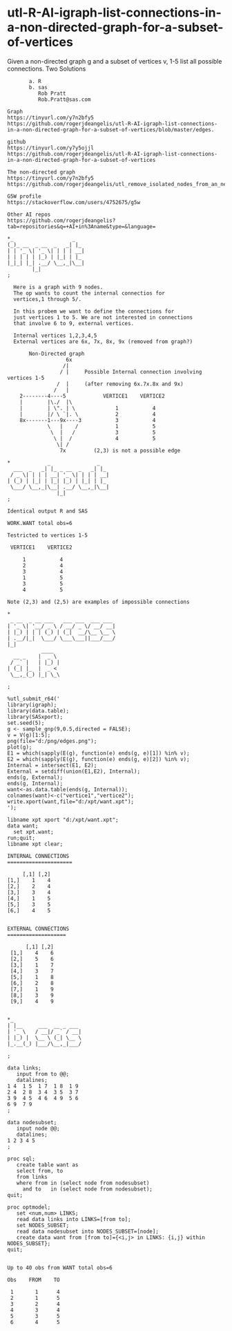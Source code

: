 # utl-R-AI-igraph-list-connections-in-a-non-directed-graph-for-a-subset-of-vertices
Given a non-directed graph g and a subset of vertices v, 1-5 list all possible connections. 
      Two Solutions                                                                                                                        
                                                                                                                                           
           a. R                                                                                                                            
           b. sas                                                                                                                          
              Rob Pratt                                                                                                                    
              Rob.Pratt@sas.com                                                                                                            
                                                                                                                                           
    Graph                                                                                                                                  
    https://tinyurl.com/y7n2bfy5                                                                                                           
    https://github.com/rogerjdeangelis/utl-R-AI-igraph-list-connections-in-a-non-directed-graph-for-a-subset-of-vertices/blob/master/edges.
                                                                                                                                           
    github                                                                                                                                 
    https://tinyurl.com/y7y5ojjl                                                                                                           
    https://github.com/rogerjdeangelis/utl-R-AI-igraph-list-connections-in-a-non-directed-graph-for-a-subset-of-vertices                   
                                                                                                                                           
    The non-directed graph                                                                                                                 
    https://tinyurl.com/y7n2bfy5                                                                                                           
    https://github.com/rogerjdeangelis/utl_remove_isolated_nodes_from_an_network_r_igraph                                                  
                                                                                                                                           
    G5W profile                                                                                                                            
    https://stackoverflow.com/users/4752675/g5w                                                                                            
                                                                                                                                           
    Other AI repos                                                                                                                         
    https://github.com/rogerjdeangelis?tab=repositories&q=+AI+in%3Aname&type=&language=                                                    
                                                                                                                                           
    *_                   _                                                                                                                 
    (_)_ __  _ __  _   _| |_                                                                                                               
    | | '_ \| '_ \| | | | __|                                                                                                              
    | | | | | |_) | |_| | |_                                                                                                               
    |_|_| |_| .__/ \__,_|\__|                                                                                                              
            |_|                                                                                                                            
    ;                                                                                                                                      
                                                                                                                                           
      Here is a graph with 9 nodes.                                                                                                        
      The op wants to count the internal connectios for                                                                                    
      vertices,1 through 5/.                                                                                                               
                                                                                                                                           
      In this probem we want to define the connections for                                                                                 
      just vertices 1 to 5. We are not interested in connections                                                                           
      that involve 6 to 9, external vertices.                                                                                              
                                                                                                                                           
      Internal vertices 1,2,3,4,5                                                                                                          
      External vertices are 6x, 7x, 8x, 9x (removed from graph?)                                                                           
                                                                                                                                           
           Non-Directed graph                                                                                                              
                       6x                                                                                                                  
                      /|                                                                                                                   
                     / |     Possible Internal connection involving vertices 1-5                                                           
                    /  |     (after removing 6x.7x.8x and 9x)                                                                              
                   /   |                                                                                                                   
        2--------4----5            VERTICE1    VERTICE2                                                                                    
        |        |\./  |\                                                                                                                  
        |        | \". | \             1           4                                                                                       
        |        |/ \ `|. \            2           4                                                                                       
        8x-------1---9x----3           3           4                                                                                       
                 \   |    /            1           5                                                                                       
                  \  |   /             3           5                                                                                       
                   \ |  /              4           5                                                                                       
                    \| /                                                                                                                   
                     7x         (2,3) is not a possible edge                                                                               
                                                                                                                                           
    *            _               _                                                                                                         
      ___  _   _| |_ _ __  _   _| |_                                                                                                       
     / _ \| | | | __| '_ \| | | | __|                                                                                                      
    | (_) | |_| | |_| |_) | |_| | |_                                                                                                       
     \___/ \__,_|\__| .__/ \__,_|\__|                                                                                                      
                    |_|                                                                                                                    
    ;                                                                                                                                      
                                                                                                                                           
    Identical output R and SAS                                                                                                             
                                                                                                                                           
    WORK.WANT total obs=6                                                                                                                  
                                                                                                                                           
    Testricted to vertices 1-5                                                                                                             
                                                                                                                                           
     VERTICE1    VERTICE2                                                                                                                  
                                                                                                                                           
         1           4                                                                                                                     
         2           4                                                                                                                     
         3           4                                                                                                                     
         1           5                                                                                                                     
         3           5                                                                                                                     
         4           5                                                                                                                     
                                                                                                                                           
    Note (2,3) and (2,5) are examples of impossible connections                                                                            
                                                                                                                                           
    *                                                                                                                                      
     _ __  _ __ ___   ___ ___  ___ ___                                                                                                     
    | '_ \| '__/ _ \ / __/ _ \/ __/ __|                                                                                                    
    | |_) | | | (_) | (_|  __/\__ \__ \                                                                                                    
    | .__/|_|  \___/ \___\___||___/___/                                                                                                    
    |_|                                                                                                                                    
               ____                                                                                                                        
      __ _    |  _ \                                                                                                                       
     / _` |   | |_) |                                                                                                                      
    | (_| |_  |  _ <                                                                                                                       
     \__,_(_) |_| \_\                                                                                                                      
                                                                                                                                           
    ;                                                                                                                                      
                                                                                                                                           
    %utl_submit_r64('                                                                                                                      
    library(igraph);                                                                                                                       
    library(data.table);                                                                                                                   
    library(SASxport);                                                                                                                     
    set.seed(5);                                                                                                                           
    g <- sample_gnp(9,0.5,directed = FALSE);                                                                                               
    v = V(g)[1:5];                                                                                                                         
    png(file="d:/png/edges.png");                                                                                                          
    plot(g);                                                                                                                               
    E1 = which(sapply(E(g), function(e) ends(g, e)[1]) %in% v);                                                                            
    E2 = which(sapply(E(g), function(e) ends(g, e)[2]) %in% v);                                                                            
    Internal = intersect(E1, E2);                                                                                                          
    External = setdiff(union(E1,E2), Internal);                                                                                            
    ends(g, External);                                                                                                                     
    ends(g, Internal);                                                                                                                     
    want<-as.data.table(ends(g, Internal));                                                                                                
    colnames(want)<-c("vertice1","vertice2");                                                                                              
    write.xport(want,file="d:/xpt/want.xpt");                                                                                              
    ');                                                                                                                                    
                                                                                                                                           
    libname xpt xport "d:/xpt/want.xpt";                                                                                                   
    data want;                                                                                                                             
      set xpt.want;                                                                                                                        
    run;quit;                                                                                                                              
    libname xpt clear;                                                                                                                     
                                                                                                                                           
    INTERNAL CONNECTIONS                                                                                                                   
    =====================                                                                                                                  
                                                                                                                                           
         [,1] [,2]                                                                                                                         
    [1,]    1    4                                                                                                                         
    [2,]    2    4                                                                                                                         
    [3,]    3    4                                                                                                                         
    [4,]    1    5                                                                                                                         
    [5,]    3    5                                                                                                                         
    [6,]    4    5                                                                                                                         
                                                                                                                                           
                                                                                                                                           
    EXTERNAL CONNECTIONS                                                                                                                   
    ===================                                                                                                                    
                                                                                                                                           
          [,1] [,2]                                                                                                                        
     [1,]    4    6                                                                                                                        
     [2,]    5    6                                                                                                                        
     [3,]    1    7                                                                                                                        
     [4,]    3    7                                                                                                                        
     [5,]    1    8                                                                                                                        
     [6,]    2    8                                                                                                                        
     [7,]    1    9                                                                                                                        
     [8,]    3    9                                                                                                                        
     [9,]    4    9                                                                                                                        
                                                                                                                                           
                                                                                                                                           
    *_                                                                                                                                     
    | |__     ___  __ _ ___                                                                                                                
    | '_ \   / __|/ _` / __|                                                                                                               
    | |_) |  \__ \ (_| \__ \                                                                                                               
    |_.__(_) |___/\__,_|___/                                                                                                               
                                                                                                                                           
    ;                                                                                                                                      
                                                                                                                                           
    data links;                                                                                                                            
       input from to @@;                                                                                                                   
       datalines;                                                                                                                          
    1 4  1 5  1 7  1 8  1 9                                                                                                                
    2 4  2 8  3 4  3 5  3 7                                                                                                                
    3 9  4 5  4 6  4 9  5 6                                                                                                                
    6 9  7 9                                                                                                                               
    ;                                                                                                                                      
                                                                                                                                           
    data nodesubset;                                                                                                                       
       input node @@;                                                                                                                      
       datalines;                                                                                                                          
    1 2 3 4 5                                                                                                                              
    ;                                                                                                                                      
                                                                                                                                           
    proc sql;                                                                                                                              
       create table want as                                                                                                                
       select from, to                                                                                                                     
       from links                                                                                                                          
       where from in (select node from nodesubset)                                                                                         
         and to   in (select node from nodesubset);                                                                                        
    quit;                                                                                                                                  
                                                                                                                                           
    proc optmodel;                                                                                                                         
       set <num,num> LINKS;                                                                                                                
       read data links into LINKS=[from to];                                                                                               
       set NODES_SUBSET;                                                                                                                   
       read data nodesubset into NODES_SUBSET=[node];                                                                                      
       create data want from [from to]={<i,j> in LINKS: {i,j} within NODES_SUBSET};                                                        
    quit;                                                                                                                                  
                                                                                                                                           
                                                                                                                                           
    Up to 40 obs from WANT total obs=6                                                                                                     
                                                                                                                                           
    Obs    FROM    TO                                                                                                                      
                                                                                                                                           
     1       1      4                                                                                                                      
     2       1      5                                                                                                                      
     3       2      4                                                                                                                      
     4       3      4                                                                                                                      
     5       3      5                                                                                                                      
     6       4      5                                                                                                                      
                                                                                                                                           
                                                                                                                                           
